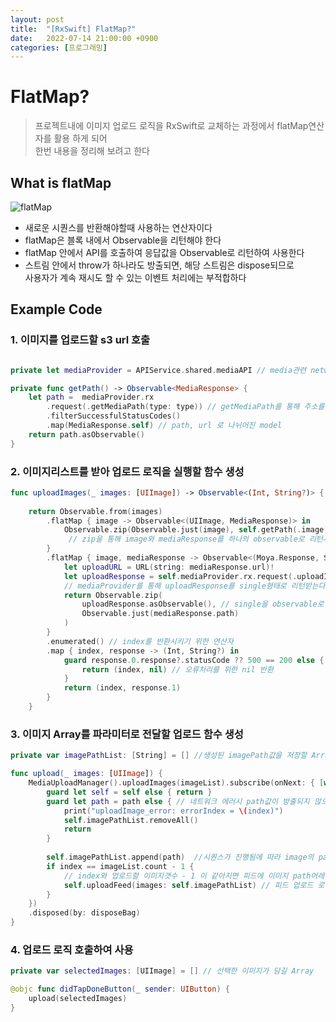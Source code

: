 ```yaml
---
layout: post
title:  "[RxSwift] FlatMap?"
date:   2022-07-14 21:00:00 +0900
categories: [프로그래밍]
---
```


# FlatMap?

> 프로젝트내에 이미지 업로드 로직을 RxSwift로 교체하는 과정에서 flatMap연산자를 활용 하게 되어  
한번 내용을 정리해 보려고 한다

## What is flatMap
![flatMap](https://minsone.github.io/image/flickr/26230104214_635e66ac0b_z.jpg)
- 새로운 시퀀스를 반환해야할때 사용하는 연산자이다
- flatMap은 블록 내에서 Observable을 리턴해야 한다
- flatMap 안에서 API를 호출하여 응답값을 Observable로 리턴하여 사용한다
- 스트림 안에서 throw가 하나라도 방출되면, 해당 스트림은 dispose되므로   
사용자가 계속 재시도 할 수 있는 이벤트 처리에는 부적합하다

## Example Code

### 1. 이미지를 업로드할 s3 url 호출
```swift

private let mediaProvider = APIService.shared.mediaAPI // media관련 network MoyaProvider

private func getPath() -> Observable<MediaResponse> {
    let path =  mediaProvider.rx
        .request(.getMediaPath(type: type)) // getMediaPath를 통해 주소를 받음
        .filterSuccessfulStatusCodes()
        .map(MediaResponse.self) // path, url 로 나뉘어진 model
    return path.asObservable()
}
```

### 2. 이미지리스트를 받아 업로드 로직을 실행할 함수 생성
```swift
func uploadImages(_ images: [UIImage]) -> Observable<(Int, String?)> {
        
    return Observable.from(images)
        .flatMap { image -> Observable<(UIImage, MediaResponse)> in
            Observable.zip(Observable.just(image), self.getPath(.image))
             // zip을 통해 image와 mediaResponse를 하나의 observable로 리턴시켜줌
        }
        .flatMap { image, mediaResponse -> Observable<(Moya.Response, String)> in
            let uploadURL = URL(string: mediaResponse.url)!
            let uploadResponse = self.mediaProvider.rx.request(.uploadImage(image, url: uploadURL))
            // mediaProvider를 통해 uploadResponse를 single형태로 리턴받는다
            return Observable.zip(
                uploadResponse.asObservable(), // single을 observable로 변환시켜줌
                Observable.just(mediaResponse.path)
            )
        }
        .enumerated() // index를 반환시키기 위한 연산자
        .map { index, response -> (Int, String?) in
            guard response.0.response?.statusCode ?? 500 == 200 else {
                return (index, nil) // 오류처리를 위한 nil 반환
            }
            return (index, response.1)
        }
    }
```

### 3. 이미지 Array를 파라미터로 전달할 업로드 함수 생성
```swift
private var imagePathList: [String] = [] //생성된 imagePath값을 저장할 Array

func upload(_ images: [UIImage]) {
    MediaUploadManager().uploadImages(imageList).subscribe(onNext: { [weak self] index, path in
        guard let self = self else { return }
        guard let path = path else { // 네트워크 에러시 path값이 방출되지 않으므로 오류처리 
            print("uploadImage_error: errorIndex = \(index)")
            self.imagePathList.removeAll()
            return
        }
            
        self.imagePathList.append(path)  //시퀀스가 진행됨에 따라 image의 path값을 저장해준다
        if index == imageList.count - 1 { 
            // index와 업로드할 이미지갯수 - 1 이 같아지면 피드에 이미지 path어레이를 담아 업로드한다
            self.uploadFeed(images: self.imagePathList) // 피드 업로드 로직 실행
        }
    })
    .disposed(by: disposeBag)
}
```

### 4. 업로드 로직 호출하여 사용
```swift
private var selectedImages: [UIImage] = [] // 선택한 이미지가 담길 Array

@objc func didTapDoneButton(_ sender: UIButton) {
    upload(selectedImages)
}
```

